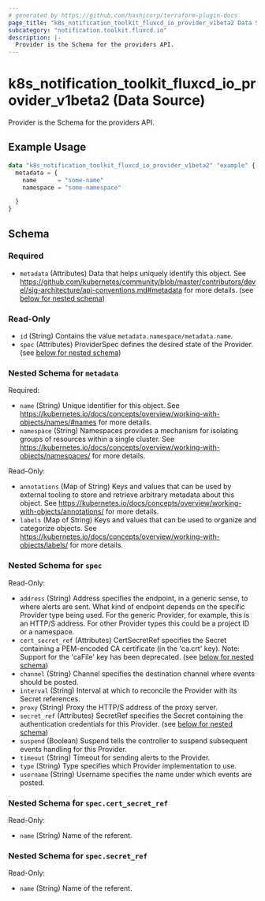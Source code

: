 ```yaml
---
# generated by https://github.com/hashicorp/terraform-plugin-docs
page_title: "k8s_notification_toolkit_fluxcd_io_provider_v1beta2 Data Source - terraform-provider-k8s"
subcategory: "notification.toolkit.fluxcd.io"
description: |-
  Provider is the Schema for the providers API.
---
```


# k8s_notification_toolkit_fluxcd_io_provider_v1beta2 (Data Source)

Provider is the Schema for the providers API.

## Example Usage

```terraform
data "k8s_notification_toolkit_fluxcd_io_provider_v1beta2" "example" {
  metadata = {
    name      = "some-name"
    namespace = "some-namespace"

  }
}
```

<!-- schema generated by tfplugindocs -->
## Schema

### Required

- `metadata` (Attributes) Data that helps uniquely identify this object. See https://github.com/kubernetes/community/blob/master/contributors/devel/sig-architecture/api-conventions.md#metadata for more details. (see [below for nested schema](#nestedatt--metadata))

### Read-Only

- `id` (String) Contains the value `metadata.namespace/metadata.name`.
- `spec` (Attributes) ProviderSpec defines the desired state of the Provider. (see [below for nested schema](#nestedatt--spec))

<a id="nestedatt--metadata"></a>
### Nested Schema for `metadata`

Required:

- `name` (String) Unique identifier for this object. See https://kubernetes.io/docs/concepts/overview/working-with-objects/names/#names for more details.
- `namespace` (String) Namespaces provides a mechanism for isolating groups of resources within a single cluster. See https://kubernetes.io/docs/concepts/overview/working-with-objects/namespaces/ for more details.

Read-Only:

- `annotations` (Map of String) Keys and values that can be used by external tooling to store and retrieve arbitrary metadata about this object. See https://kubernetes.io/docs/concepts/overview/working-with-objects/annotations/ for more details.
- `labels` (Map of String) Keys and values that can be used to organize and categorize objects. See https://kubernetes.io/docs/concepts/overview/working-with-objects/labels/ for more details.


<a id="nestedatt--spec"></a>
### Nested Schema for `spec`

Read-Only:

- `address` (String) Address specifies the endpoint, in a generic sense, to where alerts are sent. What kind of endpoint depends on the specific Provider type being used. For the generic Provider, for example, this is an HTTP/S address. For other Provider types this could be a project ID or a namespace.
- `cert_secret_ref` (Attributes) CertSecretRef specifies the Secret containing a PEM-encoded CA certificate (in the 'ca.crt' key).  Note: Support for the 'caFile' key has been deprecated. (see [below for nested schema](#nestedatt--spec--cert_secret_ref))
- `channel` (String) Channel specifies the destination channel where events should be posted.
- `interval` (String) Interval at which to reconcile the Provider with its Secret references.
- `proxy` (String) Proxy the HTTP/S address of the proxy server.
- `secret_ref` (Attributes) SecretRef specifies the Secret containing the authentication credentials for this Provider. (see [below for nested schema](#nestedatt--spec--secret_ref))
- `suspend` (Boolean) Suspend tells the controller to suspend subsequent events handling for this Provider.
- `timeout` (String) Timeout for sending alerts to the Provider.
- `type` (String) Type specifies which Provider implementation to use.
- `username` (String) Username specifies the name under which events are posted.

<a id="nestedatt--spec--cert_secret_ref"></a>
### Nested Schema for `spec.cert_secret_ref`

Read-Only:

- `name` (String) Name of the referent.


<a id="nestedatt--spec--secret_ref"></a>
### Nested Schema for `spec.secret_ref`

Read-Only:

- `name` (String) Name of the referent.
